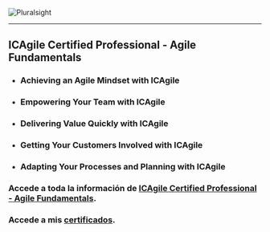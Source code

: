 ![Pluralsight](https://www.devprojournal.com/wp-content/uploads/2019/10/Pluralsight_logo_F-11.png)
***
## ICAgile Certified Professional - Agile Fundamentals
   * ### Achieving an Agile Mindset with ICAgile
   * ### Empowering Your Team with ICAgile
   * ### Delivering Value Quickly with ICAgile
   * ### Getting Your Customers Involved with ICAgile
   * ### Adapting Your Processes and Planning with ICAgile

### Accede a toda la información de [ICAgile Certified Professional - Agile Fundamentals](https://app.pluralsight.com/paths/certificate/icagile-certified-professional-agile-fundamentals).

### Accede a mis [certificados](https://ibb.co/album/SQ0gpT). 